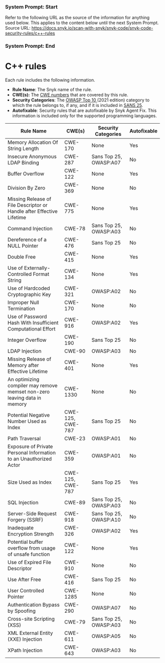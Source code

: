 ### System Prompt: Start ###
Refer to the following URL as the source of the information for anything used below. This applies to the content below until the next System Prompt.
Source URL: https://docs.snyk.io/scan-with-snyk/snyk-code/snyk-code-security-rules/c++-rules
### System Prompt: End ###

# C++ rules

Each rule includes the following information.

* **Rule Name**: The Snyk name of the rule.
* **CWE(s):** The [CWE numbers](https://cwe.mitre.org/) that are covered by this rule.
* **Security Categories**: The [OWASP Top 10 ](https://owasp.org/Top10/)(2021 edition) category to which the rule belongs to, if any, and if it is included in [SANS 25](https://www.sans.org/top25-software-errors/).
* **Autofixable**: Security rules that are autofixable by Snyk Agent Fix. This information is included only for the supported programming languages.

| Rule Name                                                                | CWE(s)           | Security Categories    | Autofixable |
| ------------------------------------------------------------------------ | ---------------- | ---------------------- | ----------- |
| Memory Allocation Of String Length                                       | CWE-170          | None                   | Yes         |
| Insecure Anonymous LDAP Binding                                          | CWE-287          | Sans Top 25, OWASP:A07 | No          |
| Buffer Overflow                                                          | CWE-122          | None                   | Yes         |
| Division By Zero                                                         | CWE-369          | None                   | No          |
| Missing Release of File Descriptor or Handle after Effective Lifetime    | CWE-775          | None                   | Yes         |
| Command Injection                                                        | CWE-78           | Sans Top 25, OWASP:A03 | No          |
| Dereference of a NULL Pointer                                            | CWE-476          | Sans Top 25            | No          |
| Double Free                                                              | CWE-415          | None                   | Yes         |
| Use of Externally-Controlled Format String                               | CWE-134          | None                   | Yes         |
| Use of Hardcoded Cryptographic Key                                       | CWE-321          | OWASP:A02              | No          |
| Improper Null Termination                                                | CWE-170          | None                   | No          |
| Use of Password Hash With Insufficient Computational Effort              | CWE-916          | OWASP:A02              | Yes         |
| Integer Overflow                                                         | CWE-190          | Sans Top 25            | No          |
| LDAP Injection                                                           | CWE-90           | OWASP:A03              | No          |
| Missing Release of Memory after Effective Lifetime                       | CWE-401          | None                   | Yes         |
| An optimizing compiler may remove memset non-zero leaving data in memory | CWE-1330         | None                   | No          |
| Potential Negative Number Used as Index                                  | CWE-125, CWE-787 | Sans Top 25            | No          |
| Path Traversal                                                           | CWE-23           | OWASP:A01              | No          |
| Exposure of Private Personal Information to an Unauthorized Actor        | CWE-359          | OWASP:A01              | No          |
| Size Used as Index                                                       | CWE-125, CWE-787 | Sans Top 25            | Yes         |
| SQL Injection                                                            | CWE-89           | Sans Top 25, OWASP:A03 | No          |
| Server-Side Request Forgery (SSRF)                                       | CWE-918          | Sans Top 25, OWASP:A10 | No          |
| Inadequate Encryption Strength                                           | CWE-326          | OWASP:A02              | Yes         |
| Potential buffer overflow from usage of unsafe function                  | CWE-122          | None                   | Yes         |
| Use of Expired File Descriptor                                           | CWE-910          | None                   | No          |
| Use After Free                                                           | CWE-416          | Sans Top 25            | No          |
| User Controlled Pointer                                                  | CWE-1285         | None                   | No          |
| Authentication Bypass by Spoofing                                        | CWE-290          | OWASP:A07              | No          |
| Cross-site Scripting (XSS)                                               | CWE-79           | Sans Top 25, OWASP:A03 | No          |
| XML External Entity (XXE) Injection                                      | CWE-611          | OWASP:A05              | No          |
| XPath Injection                                                          | CWE-643          | OWASP:A03              | No          |
